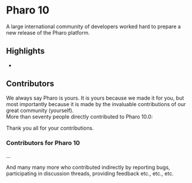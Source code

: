 # Pharo 10

A large international community of developers worked hard to prepare a new release of the Pharo platform.

## Highlights

- 

## Contributors

We always say Pharo is yours. It is yours because we made it for you, but most importantly because it is made by the invaluable contributions of our great community (yourself).  
More than seventy people directly contributed to Pharo 10.0: 

Thank you all for your contributions.

### Contributors for Pharo 10

...

And many many more who contributed indirectly by reporting bugs, participating in discussion threads, providing feedback etc., etc., etc.
